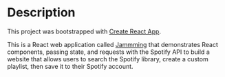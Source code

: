 # Description

This project was bootstrapped with [Create React App](https://github.com/facebook/create-react-app).

This is a React web application called [Jammming](http://jammming.s3-website-us-east-1.amazonaws.com/) that demonstrates React components, passing state, and requests with the Spotify API to build a website that allows users to search the Spotify library, create a custom playlist, then save it to their Spotify account.
